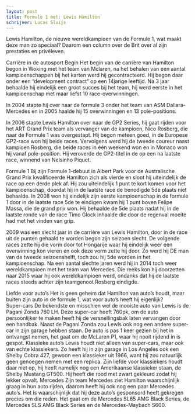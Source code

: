 ```yaml
---
layout: post
title: Formule 1 met: Lewis Hamilton
schrijver: Lucas Sluijs
---
```

Lewis Hamilton, de nieuwe wereldkampioen van de Formule 1, wat maakt deze man zo speciaal? Daarom een column over de Brit over al zijn prestaties en privéleven.

Carrière in de autosport
Begin
Het begin van de carrière van Hamilton begon in Woking met het team van Mclaren, na het behalen van een aantal kampioenschappen bij het karten werd hij gecontracteerd. Hij begon daar onder een “development contract” op een 14jarige leeftijd. Na 3 jaar behaalde hij eindelijk een groot succes bij het team, hij werd eerste in het kampioenschap met maar liefst 10 race-overwinningen.

In 2004 stapte hij over naar de formule 3 onder het team van ASM Dallara-Mercedes en in 2005 haalde hij 15 overwinningen en 13 pole-positions. 

In 2006 stapte Lewis Hamilton over naar de GP2 Series, hij gaat rijden voor het ART Grand Prix team als vervanger van de kampioen, Nico Rosberg, die naar de Formule 1 was overgestapt. Hij begon meteen goed, in de Europese GP2-race won hij beide races. Vervolgens werd hij de tweede coureur naast kampioen Rosberg, die beide races in één weekend won en in Monaco won hij vanaf pole-position. Hij veroverde de GP2-titel in de op een na laatste race, winnend van Nelsinho Piquet. 

Formule 1
Bij zijn Formule 1-debuut in Albert Park voor de Australische Grand Prix kwalificeerde Hamilton zich als vierde en sloot hij uiteindelijk de race op een derde plek af. Hij zou uiteindelijk 1 punt te kort komen voor het kampioenschap, doordat hij in de laatste race de benodigde 5de plaats niet behaalde. 
In 2008 won hij eindelijk zijn eerste kampioenschap in de formule 1 door in de laatste race 5de te eindigen kwam hij 1 punt boven Felipe Massa, die de grand prix won. Hij behaalde de 5de plaats nadat hij in de laatste ronde van de race Timo Glock inhaalde die door de regenval moeite had met het vinden van grip.

2009 was een slecht jaar in de carrière van Lewis Hamilton, door in de race uit de punten gehaald te worden begon zijn seizoen slecht. De volgende races zette hij die vorm door tot Hongarije waar hij eindelijk weer een overwinning kon vieren en ook deze vorm zette hij door. Zo werd hij DE man van de tweede seizoenshelft, toch zou hij 5de worden in het kampioenschap.
Na een aantal slechte jaren werd hij in 2014 toch weer wereldkampioen met het team van Mercedes. Die reeks kon hij doorzetten naar 2015 waar hij ook wereldkampioen werd, ondanks dat hij de laatste races steeds achter zijn teamgenoot Rosberg eindigde.

Liefde voor auto’s
Het is geen geheim dat Hamilton van auto’s houdt, maar buiten zijn auto in de formule 1, wat voor auto’s heeft hij eigenlijk?    
Super-cars
De bekendste en misschien wel de mooiste auto van Lewis is de Pagani Zonda 760 LH. Deze super-car heeft 760pk, om de auto persoonlijker te maken heeft hij de versnellingsbak laten vervangen door een handbak.
Naast de Pagani Zonda zou Lewis ook nog een andere super-car in zijn garage hebben staan. De auto is pas 1 keer gezien bij het in ontvangst nemen, het gaat om de McLaren P1, waar hij nooit rijdend in is gespot.
Klassieke auto’s
Lewis houdt niet alleen van super-cars, maar ook van echte klassiekers. Zo heeft hij in zijn garage in Los Angeles ook een Shelby Cobra 427, gewoon een klassieker uit 1966, want hij zou natuurlijk geen genoegen nemen met een replica. 
Zijn liefde voor klassiekers houdt daar niet op, hij heeft namelijk nog een Amerikaanse klassieker staan, de Shelby Mustang GT500. Hij heeft die rood met zwart gekleurd zodat hij lekker opvalt.
Mercedes
Zijn team Mercedes ziet Hamilton waarschijnlijk graag in hun auto rijden, daarom heeft hij ook nog een paar Mercedes auto’s. Het is waarschijnlijk dat hij deze auto’s gesponsord heeft gekregen precies om die reden. Het gaat om de Mercedes SL65 AMG Black Series, de Mercedes SLS AMG Black Series en de Mercedes-Maybach S600.
